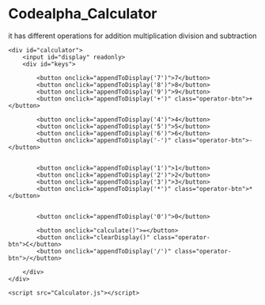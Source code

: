 # Codealpha_Calculator
it has different operations for addition multiplication division and subtraction
<!DOCTYPE html>
<html lang="en">
<head>
    <meta charset="UTF-8">
    <meta name="viewport" content="width=device-width, initial-scale=1.0">
    <title>Calculator</title>
    <link rel="stylesheet" href="Calculator.css">
</head>
<body>

    <div id="calculator">
        <input id="display" readonly>
        <div id="keys">
            
            <button onclick="appendToDisplay('7')">7</button>
            <button onclick="appendToDisplay('8')">8</button>
            <button onclick="appendToDisplay('9')">9</button>
            <button onclick="appendToDisplay('+')" class="operator-btn">+</button>
            
            <button onclick="appendToDisplay('4')">4</button>
            <button onclick="appendToDisplay('5')">5</button>
            <button onclick="appendToDisplay('6')">6</button>
            <button onclick="appendToDisplay('-')" class="operator-btn">-</button>

            
            <button onclick="appendToDisplay('1')">1</button>
            <button onclick="appendToDisplay('2')">2</button>
            <button onclick="appendToDisplay('3')">3</button>
            <button onclick="appendToDisplay('*')" class="operator-btn">*</button>

          
            <button onclick="appendToDisplay('0')">0</button>
            
            <button onclick="calculate()">=</button>
            <button onclick="clearDisplay()" class="operator-btn">C</button>
            <button onclick="appendToDisplay('/')" class="operator-btn">/</button>

        </div>
    </div>

    <script src="Calculator.js"></script>
</body>
</html>
